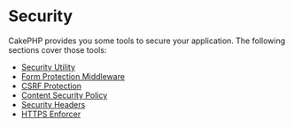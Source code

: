 # Security

CakePHP provides you some tools to secure your application.
The following sections cover those tools:

- [Security Utility](core-libraries/security)
- [Form Protection Middleware](controllers/components/form-protection)
- [CSRF Protection](security/csrf)
- [Content Security Policy](security/content-security-policy)
- [Security Headers](security/security-headers)
- [HTTPS Enforcer](security/https-enforcer)
